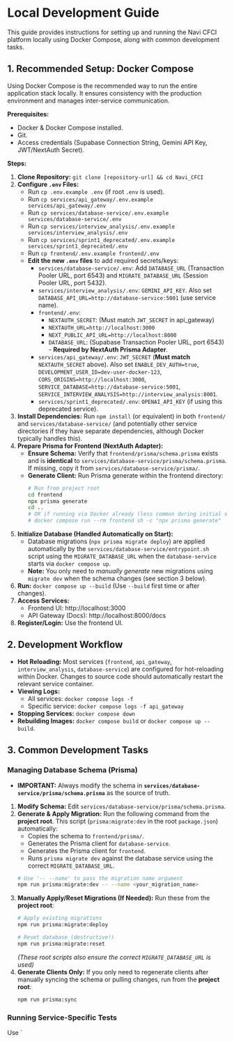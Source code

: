 # Local Development Guide

This guide provides instructions for setting up and running the Navi CFCI platform locally using Docker Compose, along with common development tasks.

## 1. Recommended Setup: Docker Compose

Using Docker Compose is the recommended way to run the entire application stack locally. It ensures consistency with the production environment and manages inter-service communication.

**Prerequisites:**

*   Docker & Docker Compose installed.
*   Git.
*   Access credentials (Supabase Connection String, Gemini API Key, JWT/NextAuth Secret).

**Steps:**

1.  **Clone Repository:** `git clone [repository-url] && cd Navi_CFCI`
2.  **Configure `.env` Files:**
    *   Run `cp .env.example .env` (if root `.env` is used).
    *   Run `cp services/api_gateway/.env.example services/api_gateway/.env`
    *   Run `cp services/database-service/.env.example services/database-service/.env`
    *   Run `cp services/interview_analysis/.env.example services/interview_analysis/.env`
    *   Run `cp services/sprint1_deprecated/.env.example services/sprint1_deprecated/.env`
    *   Run `cp frontend/.env.example frontend/.env`
    *   **Edit the new `.env` files** to add required secrets/keys:
        *   `services/database-service/.env`: Add `DATABASE_URL` (Transaction Pooler URL, port 6543) and `MIGRATE_DATABASE_URL` (Session Pooler URL, port 5432).
        *   `services/interview_analysis/.env`: `GEMINI_API_KEY`. Also set `DATABASE_API_URL=http://database-service:5001` (use service name).
        *   `frontend/.env`: 
            *   `NEXTAUTH_SECRET`: (Must match `JWT_SECRET` in api_gateway)
            *   `NEXTAUTH_URL=http://localhost:3000`
            *   `NEXT_PUBLIC_API_URL=http://localhost:8000`
            *   `DATABASE_URL`: (Supabase Transaction Pooler URL, port 6543) - **Required by NextAuth Prisma Adapter**.
        *   `services/api_gateway/.env`: `JWT_SECRET` (**Must match** `NEXTAUTH_SECRET` above). Also set `ENABLE_DEV_AUTH=true`, `DEVELOPMENT_USER_ID=dev-user-docker-123`, `CORS_ORIGINS=http://localhost:3000`, `SERVICE_DATABASE=http://database-service:5001`, `SERVICE_INTERVIEW_ANALYSIS=http://interview_analysis:8001`.
        *   `services/sprint1_deprecated/.env`: `OPENAI_API_KEY` (if using this deprecated service).
3.  **Install Dependencies:** Run `npm install` (or equivalent) in both `frontend/` and `services/database-service/` (and potentially other service directories if they have separate dependencies, although Docker typically handles this).
4.  **Prepare Prisma for Frontend (NextAuth Adapter):**
    *   **Ensure Schema:** Verify that `frontend/prisma/schema.prisma` exists and is **identical** to `services/database-service/prisma/schema.prisma`. If missing, copy it from `services/database-service/prisma/`.
    *   **Generate Client:** Run Prisma generate within the frontend directory:
        ```bash
        # Run from project root
        cd frontend
        npx prisma generate 
        cd .. 
        # OR if running via Docker already (less common during initial setup):
        # docker compose run --rm frontend sh -c "npx prisma generate"
        ```
5.  **Initialize Database (Handled Automatically on Start):**
    *   Database migrations (`npx prisma migrate deploy`) are applied automatically by the `services/database-service/entrypoint.sh` script using the `MIGRATE_DATABASE_URL` when the `database-service` starts via `docker compose up`.
    *   **Note:** You only need to *manually generate* new migrations using `migrate dev` when the schema changes (see section 3 below).
6.  **Run:** `docker compose up --build` (Use `--build` first time or after changes).
7.  **Access Services:**
    *   Frontend UI: http://localhost:3000
    *   API Gateway (Docs): http://localhost:8000/docs
8.  **Register/Login:** Use the frontend UI.

## 2. Development Workflow

*   **Hot Reloading:** Most services (`frontend`, `api_gateway`, `interview_analysis`, `database-service`) are configured for hot-reloading within Docker. Changes to source code should automatically restart the relevant service container.
*   **Viewing Logs:**
    *   All services: `docker compose logs -f`
    *   Specific service: `docker compose logs -f api_gateway`
*   **Stopping Services:** `docker compose down`
*   **Rebuilding Images:** `docker compose build` or `docker compose up --build`.

## 3. Common Development Tasks

### Managing Database Schema (Prisma)

*   **IMPORTANT:** Always modify the schema in **`services/database-service/prisma/schema.prisma`** as the source of truth.

1.  **Modify Schema:** Edit `services/database-service/prisma/schema.prisma`.
2.  **Generate & Apply Migration:** Run the following command from the **project root**. This script (`prisma:migrate:dev` in the root `package.json`) automatically:
    *   Copies the schema to `frontend/prisma/`.
    *   Generates the Prisma client for `database-service`.
    *   Generates the Prisma client for `frontend`.
    *   Runs `prisma migrate dev` against the database service using the correct `MIGRATE_DATABASE_URL`.
    ```bash
    # Use '-- --name' to pass the migration name argument
    npm run prisma:migrate:dev -- --name <your_migration_name>
    ```
3.  **Manually Apply/Reset Migrations (If Needed):** Run these from the **project root**:
    ```bash
    # Apply existing migrations
    npm run prisma:migrate:deploy
    
    # Reset database (destructive!)
    npm run prisma:migrate:reset
    ```
    *(These root scripts also ensure the correct `MIGRATE_DATABASE_URL` is used)*
4.  **Generate Clients Only:** If you only need to regenerate clients after manually syncing the schema or pulling changes, run from the **project root**:
    ```bash
    npm run prisma:sync
    ```

### Running Service-Specific Tests

Use `